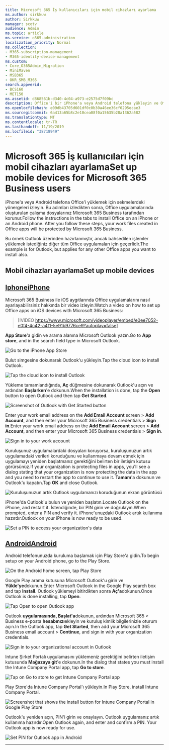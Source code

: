 ```yaml
---
title: Microsoft 365 İş kullanıcıları için mobil cihazları ayarlama
ms.author: sirkkuw
author: Sirkkuw
manager: scotv
audience: Admin
ms.topic: article
ms.service: o365-administration
localization_priority: Normal
ms.collection:
- M365-subscription-management
- M365-identity-device-management
ms.custom:
- Core_O365Admin_Migration
- MiniMaven
- MSB365
- OKR_SMB_M365
search.appverid:
- BCS160
- MET150
ms.assetid: d868561b-d340-4c04-a973-e2575d7f09bc
description: Office'i bir iPhone'a veya Android telefona yükleyin ve Office uygulamalarındaki iş dosyalarınız Microsoft 365 Business tarafından korunacaktır.
ms.openlocfilehash: e09db43705d601df0c0b30a46ee36cf0295ecae3
ms.sourcegitcommit: 6a413a65b8c2e10cea08f0a15635b28a1362a582
ms.translationtype: MT
ms.contentlocale: tr-TR
ms.lasthandoff: 11/19/2019
ms.locfileid: "38718949"
---
```

# <a name="set-up-mobile-devices-for-microsoft-365-business-users"></a><span data-ttu-id="e7136-103">Microsoft 365 İş kullanıcıları için mobil cihazları ayarlama</span><span class="sxs-lookup"><span data-stu-id="e7136-103">Set up mobile devices for Microsoft 365 Business users</span></span>

<span data-ttu-id="e7136-p101">iPhone'a veya Android telefona Office'i yüklemek için sekmelerdeki yönergeleri izleyin. Bu adımları izledikten sonra, Office uygulamalarında oluşturulan çalışma dosyalarınız Microsoft 365 Business tarafından korunur.</span><span class="sxs-lookup"><span data-stu-id="e7136-p101">Follow the instructions in the tabs to install Office on an iPhone or an Android phone. After you follow these steps, your work files created in Office apps will be protected by Microsoft 365 Business.</span></span>

  
<span data-ttu-id="e7136-106">Bu örnek Outlook üzerinden hazırlanmıştır, ancak bahsedilen işlemler yüklemek istediğiniz diğer tüm Office uygulamaları için geçerlidir.</span><span class="sxs-lookup"><span data-stu-id="e7136-106">The example is for Outlook, but applies for any other Office apps you want to install also.</span></span>
  
## <a name="set-up-mobile-devices"></a><span data-ttu-id="e7136-107">Mobil cihazları ayarlama</span><span class="sxs-lookup"><span data-stu-id="e7136-107">Set up mobile devices</span></span>

## <a name="iphonetabiphone"></a>[<span data-ttu-id="e7136-108">Iphone</span><span class="sxs-lookup"><span data-stu-id="e7136-108">iPhone</span></span>](#tab/iPhone)
  
<span data-ttu-id="e7136-109">Microsoft 365 Business ile iOS aygıtlarında Office uygulamalarını nasıl ayarlayabilirsiniz hakkında bir video izleyin:</span><span class="sxs-lookup"><span data-stu-id="e7136-109">Watch a video on how to set up Office apps on iOS devices with Microsoft 365 Business:</span></span>

> [!VIDEO https://www.microsoft.com/videoplayer/embed/e0ee7052-e0f4-4c42-a4f1-5e91b9776ce9?autoplay=false] 

<span data-ttu-id="e7136-110">**App Store**'a gidin ve arama alanına Microsoft Outlook yazın.</span><span class="sxs-lookup"><span data-stu-id="e7136-110">Go to **App store**, and in the search field type in Microsoft Outlook.</span></span>
  
![Go to the iPhone App Store](media/886913de-76e5-4883-8ed0-4eb3ec06188f.png)
  
<span data-ttu-id="e7136-112">Bulut simgesine dokunarak Outlook'u yükleyin.</span><span class="sxs-lookup"><span data-stu-id="e7136-112">Tap the cloud icon to install Outlook.</span></span>
  
![Tap the cloud icon to install Outlook](media/665e1620-948a-4ab8-b914-dca49530142c.png)
  
<span data-ttu-id="e7136-114">Yükleme tamamlandığında, **Aç** düğmesine dokunarak Outlook'u açın ve ardından **Başlarken**'e dokunun.</span><span class="sxs-lookup"><span data-stu-id="e7136-114">When the installation is done, tap the **Open** button to open Outlook and then tap **Get Started**.</span></span>
  
![Screenshot of Outlook with Get Started button](media/005bedec-ae50-4d75-b3bb-e7cef9e2561c.png)
  
<span data-ttu-id="e7136-116">Enter your work email address on the **Add Email Account** screen \> **Add Account**, and then enter your Microsoft 365 Business credentials \> **Sign in**.</span><span class="sxs-lookup"><span data-stu-id="e7136-116">Enter your work email address on the **Add Email Account** screen \> **Add Account**, and then enter your Microsoft 365 Business credentials \> **Sign in**.</span></span>
  
![Sign in to your work account](media/3cef1fb5-7bec-4d3d-8542-872b731ce19f.png)
  
<span data-ttu-id="e7136-118">Kuruluşunuz uygulamalardaki dosyaları koruyorsa, kuruluşunuzun artık uygulamadaki verileri koruduğunu ve kullanmaya devam etmek için uygulamayı yeniden başlatmanız gerektiğini belirten bir iletişim kutusu görürsünüz.</span><span class="sxs-lookup"><span data-stu-id="e7136-118">If your organization is protecting files in apps, you'll see a dialog stating that your organization is now protecting the data in the app and you need to restart the app to continue to use it.</span></span> <span data-ttu-id="e7136-119">**Tamam**'a dokunun ve Outlook'u kapatın.</span><span class="sxs-lookup"><span data-stu-id="e7136-119">Tap **OK** and close Outlook.</span></span> 
  
![Kuruluşunuzun artık Outlook uygulamanızı koruduğunun ekran görüntüsü](media/fb4c1c84-b1e9-42e1-8070-c13dcf79fb09.png)
  
<span data-ttu-id="e7136-121">iPhone'da Outlook'u bulun ve yeniden başlatın.</span><span class="sxs-lookup"><span data-stu-id="e7136-121">Locate Outlook on the iPhone, and restart it.</span></span> <span data-ttu-id="e7136-122">İstendiğinde, bir PIN girin ve doğrulayın.</span><span class="sxs-lookup"><span data-stu-id="e7136-122">When prompted, enter a PIN and verify it.</span></span> <span data-ttu-id="e7136-123">iPhone'unuzdaki Outlook artık kullanıma hazırdır.</span><span class="sxs-lookup"><span data-stu-id="e7136-123">Outlook on your iPhone is now ready to be used.</span></span>
  
![Set a PIN to access your organization's data](media/64f2630b-3164-47a4-9dd6-ca0c29ed5fb3.png)
  
## <a name="androidtabandroid"></a>[<span data-ttu-id="e7136-125">Android</span><span class="sxs-lookup"><span data-stu-id="e7136-125">Android</span></span>](#tab/Android)
  
<span data-ttu-id="e7136-126">Android telefonunuzda kuruluma başlamak için Play Store'a gidin.</span><span class="sxs-lookup"><span data-stu-id="e7136-126">To begin setup on your Android phone, go to the Play Store.</span></span>
  
![On the Android home screen, tap Play Store](media/93df88e7-c778-40e1-b35e-868ca6e97f6c.png)
  
<span data-ttu-id="e7136-128">Google Play arama kutusuna Microsoft Outlook'u girin ve **Yükle'ye**dokunun.</span><span class="sxs-lookup"><span data-stu-id="e7136-128">Enter Microsoft Outlook in the Google Play search box and tap **Install**.</span></span> <span data-ttu-id="e7136-129">Outlook yüklemeyi bitirdikten sonra **Aç'a**dokunun.</span><span class="sxs-lookup"><span data-stu-id="e7136-129">Once Outlook is done installing, tap **Open**.</span></span>
  
![Tap Open to open Outlook app](media/8b4c5937-8875-4b5a-a5b6-b8c6c9cd6240.png)
  
<span data-ttu-id="e7136-131">Outlook **uygulamasında, Başlat'a**dokunun, ardından Microsoft 365 \> Business e-posta **hesabınızı**ekleyin ve kuruluş kimlik bilgilerinizle oturum açın.</span><span class="sxs-lookup"><span data-stu-id="e7136-131">In the Outlook app, tap **Get Started**, then add your Microsoft 365 Business email account \> **Continue**, and sign in with your organization credentials.</span></span>
  
![Sign in to your organizational account in Outlook](media/18f67c66-4bab-4b99-94bd-080839312e29.png)
  
<span data-ttu-id="e7136-133">Intune Şirket Portalı uygulamasını yüklemeniz gerektiğini belirten iletişim kutusunda **Mağazaya git**'e dokunun.</span><span class="sxs-lookup"><span data-stu-id="e7136-133">In the dialog that states you must install the Intune Company Portal app, tap **Go to store**.</span></span>
  
![Tap on Go to store to get Intune Company Portal app](media/a702d712-5622-45dd-a511-b1adaee63071.png)
  
<span data-ttu-id="e7136-135">Play Store'da Intune Company Portal'ı yükleyin.</span><span class="sxs-lookup"><span data-stu-id="e7136-135">In Play Store, install Intune Company Portal.</span></span>
  
![Screenshot that shows the install button for Intune Company Portal in Google Play Store](media/5e0408f2-3f37-44dd-80ed-13ca2ac6df0c.png)
  
<span data-ttu-id="e7136-p105">Outlook'u yeniden açın, PIN'i girin ve onaylayın. Outlook uygulamanız artık kullanıma hazırdır.</span><span class="sxs-lookup"><span data-stu-id="e7136-p105">Open Outlook again, and enter and confirm a PIN. Your Outlook app is now ready for use.</span></span>
  
![Set  PIN for Outlook app in Android](media/edb91afb-f1ed-451a-bc6b-8ccba664e055.png)
  
---


